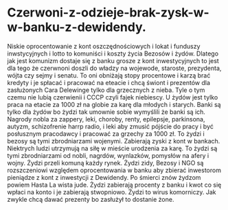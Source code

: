 # Czerwoni-z-odzieje-brak-zysk-w-w-banku-z-dewidendy.
Niskie oprocentowanie z kont oszczędnościowych i lokat i funduszy inwstycyjnych i lotto to komuniści i koszty życia Bezosów i żydów. Dlatego jak jest komunizm dostaje się z banku grosze z kont inwestycyjnych to jest dla tego że czerwnoni doszli do władzy na wojewode, staroste, prezydenta, wójta czy sejmy i senatu. To oni obniżają stopy procentowe i karzą brać kredyty i je spłacać i pracować na eteacie i chcą świont i prezentów dla zasłużonych Cara Delewinge tylko dla grzecznych z nieba. Tyle o tym czemu nie lubią czerwienii i CCCP czyli fajek niebiescy. 
U żydów jest tylko praca na etacie za 1000 zł na globie za karę dla młodych i starych. Banki są tylko dla żydów bo żydzi tak umownie sobie wymyślili że banki są ich. Nagrody nobla za zappery, leki, choroby, renty, epilepsje, parkinsona, autyzm, schizofrenie harrp radio, i leki aby zmusić pójście do pracy i być posłusznym pracodawcy i pracować za grzechy za 1000 zł. To żydzi i bezosy są tymi zbrodniarzami wojenymi. Zabierają zyski z kont w bankach. Niektrych ludzi utrzymują na siłę w mieście urodzenia za karę. To żydzi są tymi zbrodniarzami od nobli, nagrdów, wynlazków, pomysłów na afery i wojny. Żydzi przeli komuną każdy rynek. 
Żydzi zidy, Bezosy i NGO są rozszczeniowi względem oprocentowania w banku aby zbierać inwestorom pieniądze z kont z inwestycji z Dewidendy. Po śmierci znów żydzom powiem Hasta La wista jude. 
Żydzi zabierają procenty z banku i kwot co się wpłaci na konto i je zabierają stwopniowo. Żydzi to wirus komorniczy. Jak zwykle chcą dawać prezenty bo zasłużył to dostanie żone. 
